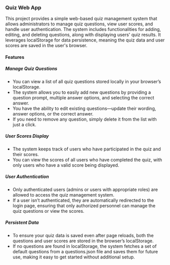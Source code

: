 <h3> Quiz Web App </h3>

This project provides a simple web-based quiz management system that allows administrators to manage quiz questions, view user scores, and handle user authentication. The system includes functionalities for adding, editing, and deleting questions, along with displaying users' quiz results. It leverages localStorage for data persistence, meaning the quiz data and user scores are saved in the user's browser.

<h4> Features </h4>

<h5>Manage Quiz Questions</h5>
<ul>
  <li>You can view a list of all quiz questions stored locally in your browser’s localStorage. </li>
  <li>The system allows you to easily add new questions by providing a question prompt, multiple answer options, and selecting the correct answer.</li>
  <li> You have the ability to edit existing questions—update their wording, answer options, or the correct answer.</li>
  <li> If you need to remove any question, simply delete it from the list with just a click.</li>
</ul>

<h5>User Scores Display</h5>
<ul>
  <li>The system keeps track of users who have participated in the quiz and their scores.</li>
  <li>You can view the scores of all users who have completed the quiz, with only users who have a valid score being displayed.</li>
</ul>

<h5>User Authentication</h5>
<ul>
  <li>Only authenticated users (admins or users with appropriate roles) are allowed to access the quiz management system.</li>
  <li>If a user isn’t authenticated, they are automatically redirected to the login page, ensuring that only authorized personnel can manage the quiz questions or view the scores.</li>
</ul>

<h5>Persistent Data</h5>
<ul>
  <li>To ensure your quiz data is saved even after page reloads, both the questions and user scores are stored in the browser’s localStorage.</li>
  <li>If no questions are found in localStorage, the system fetches a set of default questions from a questions.json file and saves them for future use, making it easy to get started without additional setup.
</li>
</ul>


